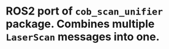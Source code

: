 ROS2 port of `cob_scan_unifier` package. Combines multiple `LaserScan` messages into one.
===========